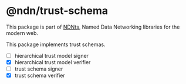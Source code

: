 # @ndn/trust-schema

This package is part of [NDNts](https://yoursunny.com/p/NDNts/), Named Data Networking libraries for the modern web.

This package implements trust schemas.

* [ ] hierarchical trust model signer
* [X] hierarchical trust model verifier
* [ ] trust schema signer
* [X] trust schema verifier
